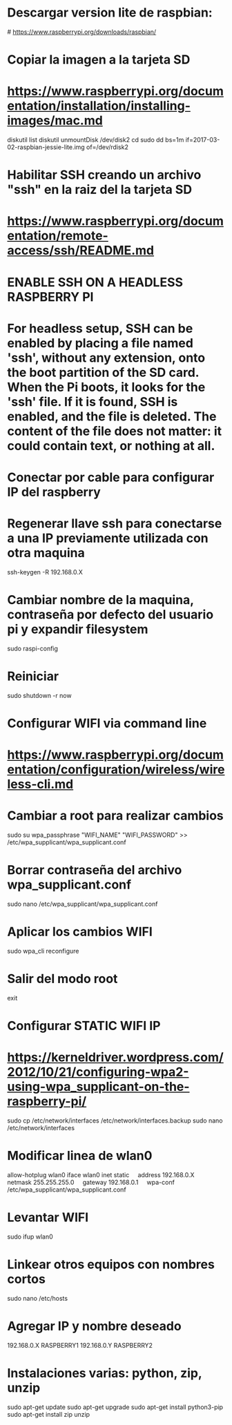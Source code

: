 # Descargar version lite de raspbian:
# https://www.raspberrypi.org/downloads/raspbian/

# Copiar la imagen a la tarjeta SD
# https://www.raspberrypi.org/documentation/installation/installing-images/mac.md

diskutil list
diskutil unmountDisk /dev/disk2
cd <Directorio donde esta la imagen de raspbian>
sudo dd bs=1m if=2017-03-02-raspbian-jessie-lite.img of=/dev/rdisk2

# Habilitar SSH creando un archivo "ssh" en la raiz del la tarjeta SD
# https://www.raspberrypi.org/documentation/remote-access/ssh/README.md
# ENABLE SSH ON A HEADLESS RASPBERRY PI
# For headless setup, SSH can be enabled by placing a file named 'ssh', without any extension, onto the boot partition of the SD card. When the Pi boots, it looks for the 'ssh' file. If it is found, SSH is enabled, and the file is deleted. The content of the file does not matter: it could contain text, or nothing at all.


# Conectar por cable para configurar IP del raspberry
# Regenerar llave ssh para conectarse a una IP previamente utilizada con otra maquina
ssh-keygen -R 192.168.0.X

# Cambiar nombre de la maquina, contraseña por defecto del usuario pi y expandir filesystem
sudo raspi-config  

# Reiniciar
sudo shutdown -r now

# Configurar WIFI via command line
# https://www.raspberrypi.org/documentation/configuration/wireless/wireless-cli.md
# Cambiar a root para realizar cambios
sudo su
wpa_passphrase "WIFI_NAME" "WIFI_PASSWORD" >> /etc/wpa_supplicant/wpa_supplicant.conf

# Borrar contraseña del archivo wpa_supplicant.conf
sudo nano /etc/wpa_supplicant/wpa_supplicant.conf

# Aplicar los cambios WIFI
sudo wpa_cli reconfigure

# Salir del modo root
exit

# Configurar STATIC WIFI IP
# https://kerneldriver.wordpress.com/2012/10/21/configuring-wpa2-using-wpa_supplicant-on-the-raspberry-pi/
sudo cp /etc/network/interfaces /etc/network/interfaces.backup
sudo nano /etc/network/interfaces

# Modificar linea de wlan0
allow-hotplug wlan0
iface wlan0 inet static
    address 192.168.0.X
    netmask 255.255.255.0
    gateway 192.168.0.1
    wpa-conf /etc/wpa_supplicant/wpa_supplicant.conf

# Levantar WIFI
sudo ifup wlan0

# Linkear otros equipos con nombres cortos
sudo nano /etc/hosts
# Agregar IP y nombre deseado
192.168.0.X RASPBERRY1
192.168.0.Y RASPBERRY2



# Instalaciones varias: python, zip, unzip
sudo apt-get update
sudo apt-get upgrade
sudo apt-get install python3-pip
sudo apt-get install zip unzip
